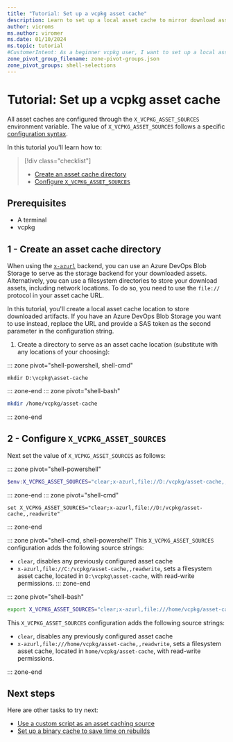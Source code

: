```yaml
---
title: "Tutorial: Set up a vcpkg asset cache"
description: Learn to set up a local asset cache to mirror download assets.
author: vicroms
ms.author: viromer
ms.date: 01/10/2024
ms.topic: tutorial
#CustomerIntent: As a beginner vcpkg user, I want to set up a local asset cache to mirror downloaded artifacts
zone_pivot_group_filename: zone-pivot-groups.json
zone_pivot_groups: shell-selections
---
```

# Tutorial: Set up a vcpkg asset cache

All asset caches are configured through the `X_VCPKG_ASSET_SOURCES` environment variable. The value
of `X_VCPKG_ASSET_SOURCES` follows a  specific [configuration
syntax](../users/assetcaching.md).

In this tutorial you'll learn how to:

> [!div class="checklist"]
> * [Create an asset cache directory](#1---create-an-asset-cache-directory)
> * [Configure `X_VCPKG_ASSET_SOURCES`](#2---configure-x_vcpkg_asset_sources)

## Prerequisites

* A terminal
* vcpkg

## 1 - Create an asset cache directory

When using the [`x-azurl`](../users/assetcaching.md#x-azurl) backend, you can
use an Azure DevOps Blob Storage to serve as the storage backend for your
downloaded assets. Alternatively, you can use a filesystem directories to store
your download assets, including network locations. To do so, you need to use the
`file://` protocol in your asset cache URL.

In this tutorial, you'll create a local asset cache location to store downloaded
artifacts. If you have an Azure DevOps Blob Storage you want to use instead,
replace the URL and provide a SAS token as the second parameter in the
configuration string.

1. Create a directory to serve as an asset cache location (substitute with any locations of your choosing):

::: zone pivot="shell-powershell, shell-cmd"

```console
mkdir D:\vcpkg\asset-cache
```

::: zone-end
::: zone pivot="shell-bash"

```bash
mkdir /home/vcpkg/asset-cache
```

::: zone-end

## 2 - Configure `X_VCPKG_ASSET_SOURCES`

Next set the value of `X_VCPKG_ASSET_SOURCES` as follows:

::: zone pivot="shell-powershell"

```PowerShell
$env:X_VCPKG_ASSET_SOURCES="clear;x-azurl,file://D:/vcpkg/asset-cache,,readwrite"
```

::: zone-end
::: zone pivot="shell-cmd"

```console
set X_VCPKG_ASSET_SOURCES="clear;x-azurl,file://D:/vcpkg/asset-cache,,readwrite"
```

::: zone-end

::: zone pivot="shell-cmd, shell-powershell"
This `X_VCPKG_ASSET_SOURCES` configuration adds the following source strings:

* `clear`, disables any previously configured asset cache
* `x-azurl,file://C:/vcpkg/asset-cache,,readwrite`, sets a filesystem asset cache, located in
  `D:\vcpkg\asset-cache`, with read-write permissions.
::: zone-end

::: zone pivot="shell-bash"

```bash
export X_VCPKG_ASSET_SOURCES="clear;x-azurl,file:///home/vcpkg/asset-cache,,readwrite"
```

This `X_VCPKG_ASSET_SOURCES` configuration adds the following source strings:

* `clear`, disables any previously configured asset cache
* `x-azurl,file:///home/vcpkg/asset-cache,,readwrite`, sets a filesystem asset cache, located in
  `home/vcpkg/asset-cache`, with read-write permissions.

::: zone-end

## Next steps

Here are other tasks to try next:

* [Use a custom script as an asset caching source](../examples/asset-caching-source-nuget.md)
* [Set up a binary cache to save time on rebuilds](../consume/binary-caching-local.md)
